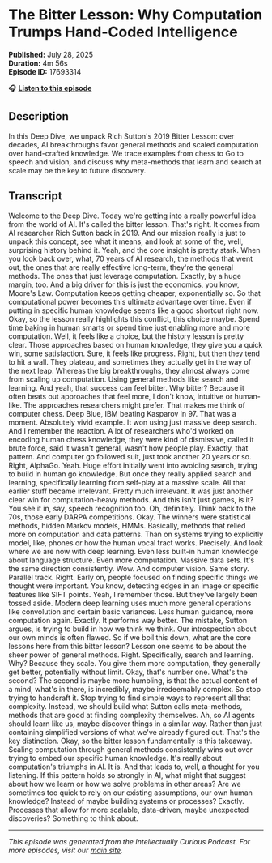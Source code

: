 # The Bitter Lesson: Why Computation Trumps Hand-Coded Intelligence

**Published:** July 28, 2025  
**Duration:** 4m 56s  
**Episode ID:** 17693314

🎧 **[Listen to this episode](https://intellectuallycurious.buzzsprout.com/2529712/episodes/17693314-the-bitter-lesson-why-computation-trumps-hand-coded-intelligence)**

## Description

In this Deep Dive, we unpack Rich Sutton's 2019 Bitter Lesson: over decades, AI breakthroughs favor general methods and scaled computation over hand-crafted knowledge. We trace examples from chess to Go to speech and vision, and discuss why meta-methods that learn and search at scale may be the key to future discovery.

## Transcript

Welcome to the Deep Dive. Today we're getting into a really powerful idea from the world of AI. It's called the bitter lesson. That's right. It comes from AI researcher Rich Sutton back in 2019. And our mission really is just to unpack this concept, see what it means, and look at some of the, well, surprising history behind it. Yeah, and the core insight is pretty stark. When you look back over, what, 70 years of AI research, the methods that went out, the ones that are really effective long-term, they're the general methods. The ones that just leverage computation. Exactly, by a huge margin, too. And a big driver for this is just the economics, you know, Moore's Law. Computation keeps getting cheaper, exponentially so. So that computational power becomes this ultimate advantage over time. Even if putting in specific human knowledge seems like a good shortcut right now. Okay, so the lesson really highlights this conflict, this choice maybe. Spend time baking in human smarts or spend time just enabling more and more computation. Well, it feels like a choice, but the history lesson is pretty clear. Those approaches based on human knowledge, they give you a quick win, some satisfaction. Sure, it feels like progress. Right, but then they tend to hit a wall. They plateau, and sometimes they actually get in the way of the next leap. Whereas the big breakthroughs, they almost always come from scaling up computation. Using general methods like search and learning. And yeah, that success can feel bitter. Why bitter? Because it often beats out approaches that feel more, I don't know, intuitive or human-like. The approaches researchers might prefer. That makes me think of computer chess. Deep Blue, IBM beating Kasparov in 97. That was a moment. Absolutely vivid example. It won using just massive deep search. And I remember the reaction. A lot of researchers who'd worked on encoding human chess knowledge, they were kind of dismissive, called it brute force, said it wasn't general, wasn't how people play. Exactly, that pattern. And computer go followed suit, just took another 20 years or so. Right, AlphaGo. Yeah. Huge effort initially went into avoiding search, trying to build in human go knowledge. But once they really applied search and learning, specifically learning from self-play at a massive scale. All that earlier stuff became irrelevant. Pretty much irrelevant. It was just another clear win for computation-heavy methods. And this isn't just games, is it? You see it in, say, speech recognition too. Oh, definitely. Think back to the 70s, those early DARPA competitions. Okay. The winners were statistical methods, hidden Markov models, HMMs. Basically, methods that relied more on computation and data patterns. Than on systems trying to explicitly model, like, phones or how the human vocal tract works. Precisely. And look where we are now with deep learning. Even less built-in human knowledge about language structure. Even more computation. Massive data sets. It's the same direction consistently. Wow. And computer vision. Same story. Parallel track. Right. Early on, people focused on finding specific things we thought were important. You know, detecting edges in an image or specific features like SIFT points. Yeah, I remember those. But they've largely been tossed aside. Modern deep learning uses much more general operations like convolution and certain basic variances. Less human guidance, more computation again. Exactly. It performs way better. The mistake, Sutton argues, is trying to build in how we think we think. Our introspection about our own minds is often flawed. So if we boil this down, what are the core lessons here from this bitter lesson? Lesson one seems to be about the sheer power of general methods. Right. Specifically, search and learning. Why? Because they scale. You give them more computation, they generally get better, potentially without limit. Okay, that's number one. What's the second? The second is maybe more humbling, is that the actual content of a mind, what's in there, is incredibly, maybe irredeemably complex. So stop trying to handcraft it. Stop trying to find simple ways to represent all that complexity. Instead, we should build what Sutton calls meta-methods, methods that are good at finding complexity themselves. Ah, so AI agents should learn like us, maybe discover things in a similar way. Rather than just containing simplified versions of what we've already figured out. That's the key distinction. Okay, so the bitter lesson fundamentally is this takeaway. Scaling computation through general methods consistently wins out over trying to embed our specific human knowledge. It's really about computation's triumphs in AI. It is. And that leads to, well, a thought for you listening. If this pattern holds so strongly in AI, what might that suggest about how we learn or how we solve problems in other areas? Are we sometimes too quick to rely on our existing assumptions, our own human knowledge? Instead of maybe building systems or processes? Exactly. Processes that allow for more scalable, data-driven, maybe unexpected discoveries? Something to think about.

---
*This episode was generated from the Intellectually Curious Podcast. For more episodes, visit our [main site](https://intellectuallycurious.buzzsprout.com).*
